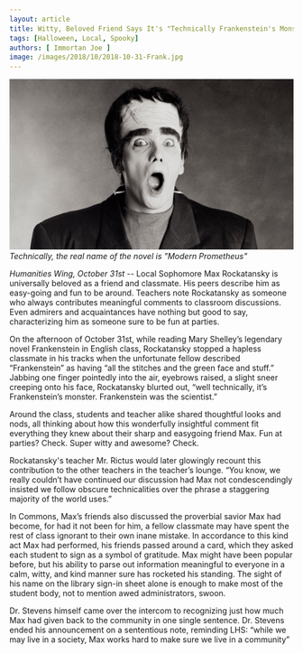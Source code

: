 ```yaml
---
layout: article
title: Witty, Beloved Friend Says It's "Technically Frankenstein's Monster"
tags: [Halloween, Local, Spooky]
authors: [ Immortan Joe ]
image: /images/2018/10/2018-10-31-Frank.jpg
---
```

![ *Technically, the real name of the novel is "Modern Prometheus"* ](/images/2018/10/2018-10-31-Frank.jpg)
*Technically, the real name of the novel is "Modern Prometheus"*

*Humanities Wing, October 31st* -- Local Sophomore Max Rockatansky is universally beloved as a friend and classmate. His peers describe him as easy-going and fun to be around. Teachers note Rockatansky as someone who always contributes meaningful comments to classroom discussions. Even admirers and acquaintances have nothing but good to say, characterizing him as someone sure to be fun at parties. 

On the afternoon of October 31st, while reading Mary Shelley’s legendary novel Frankenstein in English class, Rockatansky stopped a hapless classmate in his tracks when the unfortunate fellow described “Frankenstein” as having “all the stitches and the green face and stuff.” Jabbing one finger pointedly into the air, eyebrows raised, a slight sneer creeping onto his face, Rockatansky blurted out, “well technically, it’s Frankenstein’s monster. Frankenstein was the scientist.” 

Around the class, students and teacher alike shared thoughtful looks and nods, all thinking about how this wonderfully insightful comment fit everything they knew about their sharp and easygoing friend Max. Fun at parties? Check. Super witty and awesome? Check.

Rockatansky's teacher Mr. Rictus would later glowingly recount this contribution to the other teachers in the teacher’s lounge. “You know, we really couldn’t have continued our discussion had Max not condescendingly insisted we follow obscure technicalities over the phrase a staggering majority of the world uses.” 

In Commons, Max’s friends also discussed the proverbial savior Max had become, for had it not been for him, a fellow classmate may have spent the rest of class ignorant to their own inane mistake. In accordance to this kind act Max had performed, his friends passed around a card, which they asked each student to sign as a symbol of gratitude. Max might have been popular before, but his ability to parse out information meaningful to everyone in a calm, witty, and kind manner sure has rocketed his standing. The sight of his name on the library sign-in sheet alone is enough to make most of the student body, not to mention awed administrators, swoon. 

Dr. Stevens himself came over the intercom to recognizing just how much Max had given back to the community in one single sentence. Dr. Stevens ended his announcement on a sententious note, reminding LHS: “while we may live in a society, Max works hard to make sure we live in a community” 





